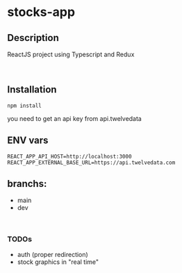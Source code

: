 # stocks-app

## Description

ReactJS project using Typescript and Redux

</br>

## Installation

```
npm install
```

you need to get an api key from api.twelvedata

## ENV vars

```
REACT_APP_API_HOST=http://localhost:3000
REACT_APP_EXTERNAL_BASE_URL=https://api.twelvedata.com
```

## branchs:

- main
- dev

 </br>

### TODOs

- auth (proper redirection)
- stock graphics in "real time"
